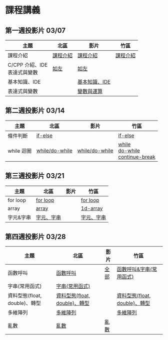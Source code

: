 # 課程講義

## 第一週投影片 03/07
| 主題         | 北區        | 影片        | 竹區                           |
| ------------ | ----------- | ----------- | ------------------------------ |
| 課程介紹     | [課程介紹][tp-intro] | [課程介紹][tp-intro-yt] | [課程介紹][hc-intro] |
| C/CPP 介紹、IDE<br>表達式與變數 |  [如左][tp-all] | [如左][tp-all-yt] |  |
| 基本知識、IDE | | [基本知識、IDE][hc-ide] |
| 表達式與變數 | | [變數與運算][hc-var] |
[tp-intro]: https://drive.google.com/file/d/1IJk9-NqwOl49vJnuhiONlzYMIBYEQNCk/view?usp=sharing
[tp-intro-yt]: https://youtu.be/_jmwQ4y2F4Y
[tp-all]: https://www.csie.ntu.edu.tw/~b06902029/reveal.js/Sprout/2020/Variable/#/
[tp-all-yt]: https://www.youtube.com/watch?v=wRd69_847EQ
[hc-intro]: https://drive.google.com/open?id=1C_KV_Rg_SjJWLoly8uAo4CZXbwiCY1I5cd51ga0AHdA
[hc-ide]: https://drive.google.com/open?id=14zda28wiIEhnwwNzxmVDB7Z5vifCVjjz2RxrczeNsqk
[hc-var]: https://drive.google.com/open?id=1PLvwt6VhLYT7YTqa-RhcmcCxe-j6Yirr7ULAo4Lllno

## 第二週投影片 03/14
| 主題         | 北區        | 影片        | 竹區                           |
| ------------ | ----------- | ----------- | ------------------------------ |
| 條件判斷 | [if-else][tp-if] | | [if-else][hc-if] |
| while 迴圈 | [while/do-while][tp-while] | [while/do-while][tp-while-yt] | [while][hc-while]<br>[do-while][hc-do-while]<br>[continue-break][hc-continue-break] |

[tp-if]: https://drive.google.com/file/d/1FwAurFwlG-MbHKXqlQRn2akjl50jF80D/view?usp=sharing
[hc-if]: https://hackmd.io/@i2y3z9dITSa_Q_7V7h-AoA/HJwSCKmSU
[hc-while]: https://hackmd.io/@i2y3z9dITSa_Q_7V7h-AoA/B1l2D9EBI#/
[hc-do-while]: https://hackmd.io/@3sM5hwzZQhSdPoJSYpIQGQ/HyDK7v8rL?type=slide#/
[hc-continue-break]: https://hackmd.io/@3sM5hwzZQhSdPoJSYpIQGQ/ryoR4_LBL?type=slide#/
[tp-while]: https://hackmd.io/@xaojl0HpRRmcQsSFqLobUA/SyQqzkVB8#/
[tp-while-yt]: https://youtu.be/J5XuucgameY

## 第三週投影片 03/21
| 主題         | 北區        | 影片        | 竹區                           |
| ------------ | ----------- | ----------- | ------------------------------ |
| for loop | [for loop][tp-for] | |  [for loop][hc-for] |
| array | [array][tp-array] | | [1d-array][hc-array] |
| 字元&字串 |[字元、字串][tp-cstr] | | [字元、字串][hc-str] |

[hc-for]: https://drive.google.com/open?id=1gVWRGxg_ooqqqPfu6fDXnL1wfOshqBgt6khmB8quOAY
[hc-array]: https://drive.google.com/open?id=16UApRb4pREeUNM0neiW47H6_-4b7KV0bA6KPjBQ4GS8
[hc-str]: https://hackmd.io/@htting/HJdALJME8#/
[tp-cstr]: https://slides.com/arvinliu/char_string#/
[tp-for]: https://drive.google.com/file/d/13uE0ofLCt1OIw1fs23eHkcx86osemqRX/view?usp=sharing
[tp-array]: https://drive.google.com/file/d/13uE0ofLCt1OIw1fs23eHkcx86osemqRX/view?usp=sharing

## 第四週投影片 03/28
| 主題         | 北區        | 影片        | 竹區                           |
| ------------ | ----------- | ----------- | ------------------------------ |
| 函數呼叫 | [函數呼叫][tp-call] | [全部][tp-w4-yt]  | [函數呼叫&字串(常用函式)][hc-call-cfunc] |
| 字串(常用函式) | [字串(常用函式)][tp-cfunc] | | |
| 資料型態(float, double)、轉型 | [資料型態(float, double)、轉型][tp-data-type]  | | [資料型態(float, double)、轉型][hc-kd-array] |
| 多維陣列 |[多維陣列][tp-kd-array] | | [多維陣列][hc-data-type] |
| 亂數 |[亂數][tp-rand] | [亂數][rand-yt] |  |

[tp-call]: https://www.csie.ntu.edu.tw/~b05902041/sprouts/reveal.js/?deck=func_call_2020
[tp-cfunc]: https://www.csie.ntu.edu.tw/~b05902041/sprouts/reveal.js/?deck=cstring_2020
[tp-rand]: https://www.csie.ntu.edu.tw/~b05902041/sprouts/reveal.js/?deck=random_2020
[tp-kd-array]: https://hackmd.io/@xaojl0HpRRmcQsSFqLobUA/SkEHEnu88#/
[tp-data-type]: https://hackmd.io/@xaojl0HpRRmcQsSFqLobUA/BkdLcYu8U#/
[tp-w4-yt]: https://www.youtube.com/watch?v=2N1O_WUqYWM
[rand-yt]: https://www.youtube.com/watch?v=aTexYMDesxk
[hc-call-cfunc]: https://hackmd.io/@3sM5hwzZQhSdPoJSYpIQGQ/S1k1lKuL8#/
[hc-kd-array]:https://drive.google.com/open?id=1FMmugSFFhox_uRrvuU0kbflVNeEhrF21
[hc-data-type]:https://drive.google.com/open?id=1t_xD04WJgm0iYoh_-x1uruykeV7J_5A6
